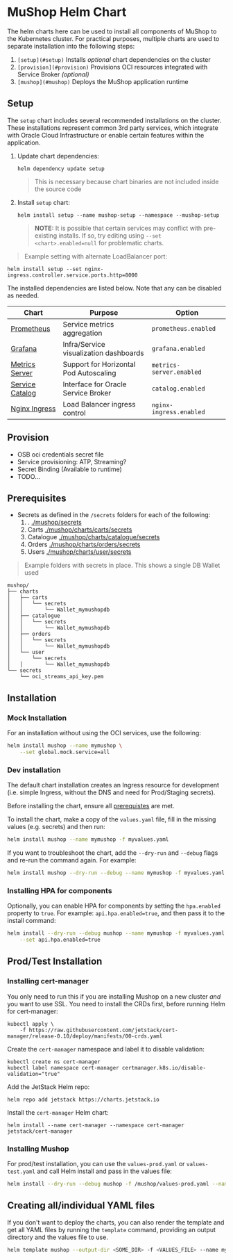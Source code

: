 # MuShop Helm Chart

The helm charts here can be used to install all components of MuShop to the Kubernetes cluster.
For practical purposes, multiple charts are used to separate installation into the following steps:

1. `[setup](#setup)` Installs _optional_ chart dependencies on the cluster
1. `[provision](#provision)` Provisions OCI resources integrated with Service Broker _(optional)_
1. `[mushop](#mushop)` Deploys the MuShop application runtime

## Setup

The `setup` chart includes several recommended installations on the cluster. These
installations represent common 3rd party services, which integrate with
Oracle Cloud Infrastructure or enable certain features within the application.

1. Update chart dependencies:

    ```text
    helm dependency update setup
    ```

    > This is necessary because chart binaries are not included inside the source code

1. Install `setup` chart:

    ```text
    helm install setup --name mushop-setup --namespace --mushop-setup
    ```

    > **NOTE:** It is possible that certain services may conflict with pre-existing installs. If so, try editing using `--set <chart>.enabled=null` for problematic charts.

> Example setting with alternate LoadBalancer port:

```text
helm install setup --set nginx-ingress.controller.service.ports.http=8000
```

The installed dependencies are listed below. Note that any can be disabled as needed.

| Chart | Purpose | Option |
|---|---|---|
| [Prometheus](https://github.com/helm/charts/blob/master/stable/prometheus/README.md) | Service metrics aggregation | `prometheus.enabled` |
| [Grafana](https://github.com/helm/charts/blob/master/stable/grafana/README.md) | Infra/Service visualization dashboards | `grafana.enabled` |
| [Metrics Server](https://github.com/helm/charts/blob/master/stable/metrics-server/README.md) | Support for Horizontal Pod Autoscaling | `metrics-server.enabled` |
| [Service Catalog](https://github.com/kubernetes-sigs/service-catalog/blob/master/charts/catalog/README.md) | Interface for Oracle Service Broker | `catalog.enabled` |
| [Nginx Ingress](https://github.com/helm/charts/blob/master/stable/nginx-ingress/README.md) | Load Balancer ingress control | `nginx-ingress.enabled` |

## Provision

- OSB oci credentials secret file
- Service provisioning: ATP, Streaming?
- Secret Binding (Available to runtime)
- TODO...

## Prerequisites

- Secrets as defined in the `/secrets` folders for each of the following:
    1. . [./mushop/secrets](./secrets/README.md)
    1. Carts [./mushop/charts/carts/secrets](./mushop/charts/carts/secrets/README.md)
    1. Catalogue [./mushop/charts/catalogue/secrets](./mushop/charts/catalogue/secrets/README.md)
    1. Orders [./mushop/charts/orders/secrets](./mushop/charts/orders/secrets/README.md)
    1. Users [./mushop/charts/user/secrets](./mushop/charts/user/secrets/README.md)

> Example folders with secrets in place. This shows a single DB Wallet used

```text
mushop/
├── charts
│   ├── carts
│   │   └── secrets
│   │       └── Wallet_mymushopdb
│   ├── catalogue
│   │   └── secrets
│   │       └── Wallet_mymushopdb
│   ├── orders
│   │   └── secrets
│   │       └── Wallet_mymushopdb
│   └── user
│       └── secrets
│   │       └── Wallet_mymushopdb
└── secrets
    └── oci_streams_api_key.pem
```

## Installation

### Mock Installation

For an installation without using the OCI services, use the following:

```bash
helm install mushop --name mymushop \
    --set global.mock.service=all
```

### Dev installation

The default chart installation creates an Ingress resource for development (i.e. simple Ingress, without the DNS and need for Prod/Staging secrets).

Before installing the chart, ensure all [prerequistes](#prerequisites) are met.

To install the chart, make a copy of the `values.yaml` file, fill in the missing values (e.g. secrets) and then run:

```bash
helm install mushop --name mymushop -f myvalues.yaml
```

If you want to troubleshoot the chart, add the `--dry-run` and `--debug` flags and re-run the command again. For example:

```bash
helm install mushop --dry-run --debug --name mymushop -f myvalues.yaml
```

### Installing HPA for components

Optionally, you can enable HPA for components by setting the `hpa.enabled` property to `true`. For example: `api.hpa.enabled=true`, and then pass it to the install command:

```bash
helm install --dry-run --debug mushop --name mymushop -f myvalues.yaml \
    --set api.hpa.enabled=true
```

## Prod/Test Installation

### Installing cert-manager

You only need to run this if you are installing Mushop on a new cluster *and* you want to use SSL. You need to install the CRDs first, before running Helm for cert-manager:

```
kubectl apply \
    -f https://raw.githubusercontent.com/jetstack/cert-manager/release-0.10/deploy/manifests/00-crds.yaml
```

Create the `cert-manager` namespace and label it to disable validation:

```
kubectl create ns cert-manager
kubectl label namespace cert-manager certmanager.k8s.io/disable-validation="true"
```

Add the JetStack Helm repo:

```
helm repo add jetstack https://charts.jetstack.io
```

Install the `cert-manager` Helm chart:

```
helm install --name cert-manager --namespace cert-manager jetstack/cert-manager
```

### Installing Mushop

For prod/test installation, you can use the `values-prod.yaml` or `values-test.yaml` and call Helm install and pass in the values file:

```bash
helm install --dry-run --debug mushop -f /mushop/values-prod.yaml --name mymushop
```

## Creating all/individual YAML files

If you don't want to deploy the charts, you can also render the template and get all YAML files by running the `template` command,  providing an output directory and the values file to use.

```bash
helm template mushop --output-dir <SOME_DIR> -f <VALUES_FILE> --name mymushop
```
